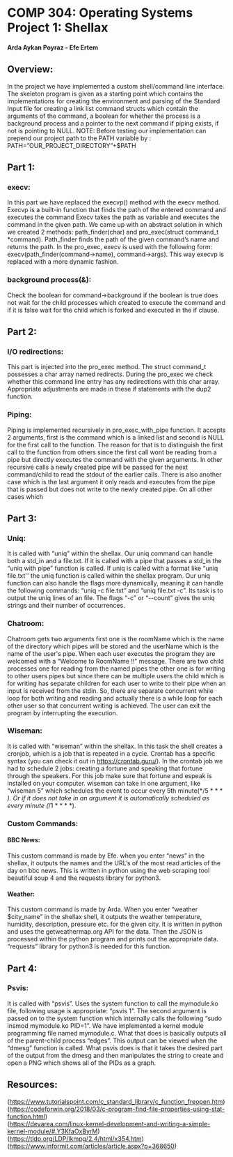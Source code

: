 # COMP 304: Operating Systems Project 1: Shellax
#### Arda Aykan Poyraz - Efe Ertem
## Overview:
In the project we have implemented a custom shell/command line interface. The skeleton program is given as a starting point which contains the implementations for creating the environment and parsing of the Standard Input file for creating a link list command structs which contain the arguments of the command, a boolean for whether the process is a background process and a pointer to the next command if piping exists, if not is pointing to NULL.
NOTE: Before testing our implementation can prepend our project path to the PATH variable by : PATH=”OUR_PROJECT_DIRECTORY”+$PATH
## Part 1:
### execv:
In this part we have replaced the execvp() method with the execv method. Execvp is a built-in function that finds the path of the entered command and executes the command Execv takes the path as variable and executes the command in the given path. We came up with an abstract solution in which we created 2 methods: path_finder(char) and pro_exec(struct command_t *command). Path_finder finds the path of the given command’s name and returns the path. In the pro_exec, execv is used with the following form: execv(path_finder(command->name), command->args). This way execvp is replaced with a more dynamic fashion.
### background process(&):
Check the boolean for command->background if the boolean is true does not wait for the child processes which created to execute the command and if it is false wait for the child which is forked and executed in the if clause.
## Part 2:
### I/O redirections:
This part is injected into the pro_exec method. The struct command_t possesses a char array named redirects. During the pro_exec we check whether this command line entry has any redirections with this char array. Appropriate adjustments are made in these if statements with the dup2 function.
### Piping:
Piping is implemented recursively in pro_exec_with_pipe function. It accepts 2 arguments, first is the command which is a linked list and second is NULL for the first call to the function. The reason for that is to distinguish the first call to the function from others since the first call wont be reading from a pipe but directly executes the command with the given arguments. In other recursive calls a newly created pipe will be passed for the next command/child to read the stdout of the earlier calls. There is also another case which is the last argument it only reads and executes from the pipe that is passed but does not write to the newly created pipe. On all other cases which
## Part 3:
### Uniq:
It is called with “uniq” within the shellax. Our uniq command can handle both a std_in and a file.txt. If it is called with a pipe that passes a std_in the “uniq with pipe” function is called. If uniq is called with a format like “uniq file.txt'' the uniq function is called within the shellax program. Our uniq function can also handle the flags more dynamically, meaning it can handle the following commands: “uniq -c file.txt” and “uniq file.txt -c”. Its task is to output the uniq lines of an file. The flags “-c” or “--count” gives the uniq strings and their number of occurrences.
### Chatroom:
Chatroom gets two arguments first one is the roomName which is the name of the directory which pipes will be stored and the userName which is the name of the user's pipe. When each user executes the program they are welcomed with a “Welcome to RoomName !!” message. There are two child processes one for reading from the named pipes the other one is for writing to other users pipes but since there can be multiple users the child which is for writing has separate children for each user to write to their pipe when an input is received from the stdin. So, there are separate concurrent while loop for both writing and reading and actually there is a while loop for each other user so that concurrent writing is achieved. The user can exit the program by interrupting the execution.
### Wiseman:
It is called with “wiseman” within the shellax. In this task the shell creates a cronjob, which is a job that is repeated in a cycle. Crontab has a specific syntax (you can check it out in https://crontab.guru/). In the crontab job we had to schedule 2 jobs: creating a fortune and speaking that fortune through the speakers. For this job make sure that fortune and espeak is installed on your computer. wiseman can take in one argument, like “wiseman 5” which schedules the event to occur every 5th minute(*/5 * * * *). Or if it does not take in an argument it is automatically scheduled as every minute (*/1 * * * *).
### Custom Commands:
#### BBC News:
This custom command is made by Efe. when you enter “news” in the shellax, it outputs the names and the URL’s of the most read articles of the day on bbc news. This is written in python using the web scraping tool beautiful soup 4 and the requests library for python3.
#### Weather:
This custom command is made by Arda. When you enter “weather $city_name” in the shellax shell, it outputs the weather temperature, humidity, description, pressure etc. for the given city. It is written in python and uses the getweathermap.org API for the data. Then the JSON is processed within the python program and prints out the appropriate data. “requests” library for python3 is needed for this function.
## Part 4:
### Psvis:
It is called with “psvis”. Uses the system function to call the mymodule.ko file, following usage is appropriate: “psvis 1”. The second argument is passed on to the system function which internally calls the following “sudo insmod mymodule.ko PID=1”. We have implemented a kernel module programming file named mymodule.c. What that does is basically outputs all of the parent-child process “edges”. This output can be viewed when the “dmesg” function is called. What psvis does is that it takes the desired part of the output from the dmesg and then manipulates the string to create and open a PNG which shows all of the PIDs as a graph.

## Resources:
(https://www.tutorialspoint.com/c_standard_library/c_function_freopen.htm) <br />
(https://codeforwin.org/2018/03/c-program-find-file-properties-using-stat-function.html) <br />
(https://devarea.com/linux-kernel-development-and-writing-a-simple-kernel-module/#.Y3KfaOxByrM) <br />
(https://tldp.org/LDP/lkmpg/2.4/html/x354.htm) <br />
(https://www.informit.com/articles/article.aspx?p=368650) <br />
